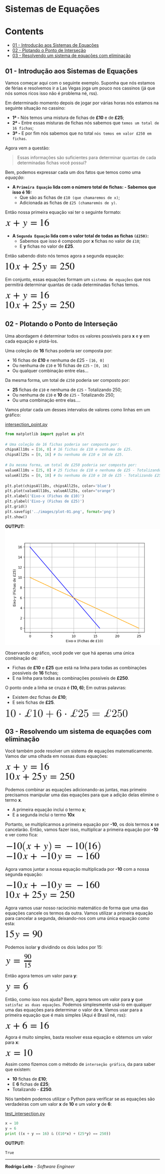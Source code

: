 # Sistemas de Equações

# Contents

 - [01 - Introdução aos Sistemas de Equações](#01)
 - [02 - Plotando o Ponto de Interseção](#02)
 - [03 - Resolvendo um sistema de equações com eliminação](#03)

<div id='01'></div>

## 01 - Introdução aos Sistemas de Equações

Vamos começar aqui com o seguinte exemplo. Suponha que nós estamos de férias e resolvemos ir a Las Vegas joga um pouco nos cassinos (já que nós somos ricos isso não é problema né, rss).

Em determinado momento depois de jogar por várias horas nós estamos na seguinte situação no cassino:

 - **1ª -** Nós temos uma mistura de fichas de **£10** e de **£25**;
 - **2ª -** Entre essas misturas de fichas nós sabemos que `temos um total de 16 fichas`;
 - **3ª -** E por fim nós sabemos que no total `nós temos em valor £250 em fichas`.

Agora vem a questão:

> Essas informações são suficientes para determinar quantas de cada determinadas fichas você possui?

Bem, podemos expressar cada um dos fatos que temos como uma *equação*:

 - **A `Primeira Equação` lida com o número total de fichas: - Sabemos que isso é 16:**
   - Que são as fichas de `£10 (que chamaremos de x)`;
   - Adicionada as fichas de `£25 (chamaremós de y)`.

Então nossa primeira equação vai ter o seguinte formato:

![image](images/01.svg)  

 - **A `Segunda Equação` lida com o valor total de todas as fichas `(£250)`:**
   - Sabemos que isso é composto por **x** fichas no valor de `£10`;
   - E **y** fichas no valor de **£25**.

Então sabendo disto nós temos agora a segunda equação:

![image](images/02.svg)  

Em conjunto, essas equações formam um `sistema de equações` que nos permitirá determinar quantas de cada determinadas fichas temos.

![image](images/01.svg)  
![image](images/02.svg)  

<div id='02'></div>

## 02 - Plotando o Ponto de Interseção

Uma abordagem é determinar todos os valores possíveis para **x** e **y** em cada equação e plotá-los.

Uma coleção de **16** fichas poderia ser composta por:
 - 16 fichas de **£10** e nenhuma de £25 - `[16, 0]`
 - Ou nenhuma de `£10` e 16 fichas de `£25` - `[0, 16]`
 - Ou qualquer combinação entre elas...

Da mesma forma, um total de `£250` poderia ser composto por:
 - **25** fichas de `£10` e nenhuma de `£25` - Totalizando 250;
 - Ou nenhuma de `£10` e **10** de `£25` - Totalizando 250;
 - Ou uma combinação entre elas....

Vamos plotar cada um desses intervalos de valores como linhas em um gráfico:

[intersection_point.py](src/intersection_point.py)
```python
from matplotlib import pyplot as plt

# Uma coleção de 16 fichas poderia ser composta por:
chipsAll10s = [16, 0] # 16 fichas de £10 e nenhuma de £25.
chipsAll25s = [0, 16] # Ou nenhuma de £10 e 16 de £25.

# Da mesma forma, um total de £250 poderia ser composto por:
valueAll10s = [25, 0] # 25 fichas de £10 e nenhuma de £25 - Totalizando £250
valueAll25s = [0, 10] # Ou nenhuma de £10 e 10 de £25 - Totalizando £250;

plt.plot(chipsAll10s, chipsAll25s, color='blue')
plt.plot(valueAll10s, valueAll25s, color="orange")
plt.xlabel('Eixo-x (Fichas de £10)')
plt.ylabel('Eixo-y (Fichas de £25)')
plt.grid()
plt.savefig('../images/plot-01.png', format='png')
plt.show()
```

**OUTPUT:**  
![image](images/plot-01.png)  

Observando o gráfico, você pode ver que há apenas uma única combinação de:

 - Fichas de **£10** e **£25** que está na linha para todas as combinações possíveis de **16** fichas;
 - E na linha para todas as combinações possíveis de **£250**.
 
O ponto onde a linha se cruza é **(10, 6)**; Em outras palavras:
 - Existem dez fichas de **£10**;
 - E seis fichas de **£25**.

![image](images/03.svg)  

<div id='03'></div>

## 03 - Resolvendo um sistema de equações com eliminação

Você também pode resolver um sistema de equações matematicamente. Vamos dar uma olhada em nossas duas equações:

![image](images/01.svg)  
![image](images/02.svg)  

Podemos combinar as equações adicionando-as juntas, mas primeiro precisamos manipular uma das equações para que a adição delas elimine o termo **x**.

 - A primeira equação inclui o termo **x**;
 - E a segunda inclui o termo **10x**

Portanto, se multiplicarmos a primeira equação por **-10**, os dois termos **x** se cancelarão. Então, vamos fazer isso, multiplicar a primeira equação por **-10** e ver como fica:

![image](images/04.svg)  
![image](images/05.svg)  

Agora vamos juntar a nossa equação multiplicada por **-10** com a nossa segunda equação:

![image](images/05.svg)  
![image](images/02.svg)  

Agora vamos usar nosso raciocínio matemático de forma que uma das equações cancele os termos da outra. Vamos utilizar a primeira equação para cancelar a segunda, deixando-nos com uma única equação como esta:

![image](images/06.svg)  

Podemos isolar **y** dividindo os dois lados por 15:

![image](images/07.svg)  

Então agora temos um valor para **y**:

![image](images/08.svg)  

Então, como isso nos ajuda? Bem, agora temos um valor para **y** que `satisfaz as duas equações`. Podemos simplesmente usá-lo em qualquer uma das equações para determinar o valor de **x**. Vamos usar para a primeira equação que é mais simples (Aqui é Brasil né, rss):

![image](images/09.svg)  

Agora é muito simples, basta resolver essa equação e obtemos um valor para **x**:

![image](images/10.svg)  

Assim como fizemos com o método de `interseção gráfica`, da para saber que existem:

 - **10** fichas de **£10**;
 - E **6** fichas de **£25**;
 - Totalizando - **£250**.

Nós também podemos utilizar o Python para verificar se as equações são verdadeiras com um valor **x** de **10** e um valor **y** de **6**:

[test_intersection.py](src/test_intersection.py)
```python
x = 10
y = 6
print ((x + y == 16) & ((10*x) + (25*y) == 250))
```

**OUTPUT:**  
```
True
```

---

**Rodrigo Leite** *- Software Engineer*
